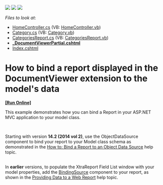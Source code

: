 <!-- default badges list -->
![](https://img.shields.io/endpoint?url=https://codecentral.devexpress.com/api/v1/VersionRange/128596312/14.2.6%2B)
[![](https://img.shields.io/badge/Open_in_DevExpress_Support_Center-FF7200?style=flat-square&logo=DevExpress&logoColor=white)](https://supportcenter.devexpress.com/ticket/details/E5023)
[![](https://img.shields.io/badge/📖_How_to_use_DevExpress_Examples-e9f6fc?style=flat-square)](https://docs.devexpress.com/GeneralInformation/403183)
<!-- default badges end -->
<!-- default file list -->
*Files to look at*:

* [HomeController.cs](./CS/E5023/Controllers/HomeController.cs) (VB: [HomeController.vb](./VB/E5023/Controllers/HomeController.vb))
* [Category.cs](./CS/E5023/Models/Category.cs) (VB: [Category.vb](./VB/E5023/Models/Category.vb))
* [CategoriesReport.cs](./CS/E5023/Reports/CategoriesReport.cs) (VB: [CategoriesReport.vb](./VB/E5023/Reports/CategoriesReport.vb))
* **[_DocumentViewerPartial.cshtml](./CS/E5023/Views/Home/_DocumentViewerPartial.cshtml)**
* [Index.cshtml](./CS/E5023/Views/Home/Index.cshtml)
<!-- default file list end -->
# How to bind a report displayed in the DocumentViewer extension to the model's data
<!-- run online -->
**[[Run Online]](https://codecentral.devexpress.com/e5023/)**
<!-- run online end -->


<p>This example demonstrates how you can bind a Report in your ASP.NET MVC application to your model class.</p>
<p><strong> </strong></p>
<p>Starting with version <strong>14.2 (2014 vol 2)</strong>, use the ObjectDataSource component to bind your report to your Model class schema as demonstrated in the <a href="https://documentation.devexpress.com/#XtraReports/CustomDocument17784">How to: Bind a Report to an Object Data Source</a> help topic.<br /><br /></p>
<p>In <strong>earlier</strong> versions, to populate the XtraReport Field List window with your model properties, add the <a href="http://msdn.microsoft.com/en-us/library/system.windows.forms.bindingsource%28v=vs.100%29.aspx">BindingSource</a> component to your report, as shown in the <a href="http://documentation.devexpress.com/#XtraReports/CustomDocument5194">Providing Data to a Web Report</a> help topic.</p>

<br/>


